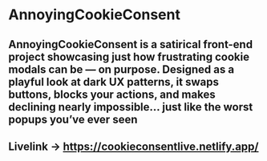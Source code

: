 # AnnoyingCookieConsent

## AnnoyingCookieConsent is a satirical front-end project showcasing just how frustrating cookie modals can be — on purpose. Designed as a playful look at dark UX patterns, it swaps buttons, blocks your actions, and makes declining nearly impossible... just like the worst popups you’ve ever seen

## Livelink -> https://cookieconsentlive.netlify.app/
## 